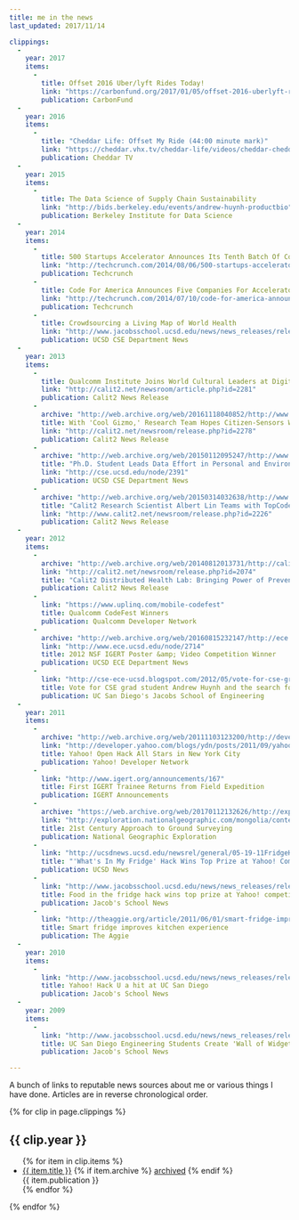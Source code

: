 ```yaml
---
title: me in the news
last_updated: 2017/11/14

clippings:
  -
    year: 2017
    items:
      -
        title: Offset 2016 Uber/lyft Rides Today!
        link: "https://carbonfund.org/2017/01/05/offset-2016-uberlyft-rides-today/"
        publication: CarbonFund
  -
    year: 2016
    items:
      -
        title: "Cheddar Life: Offset My Ride (44:00 minute mark)"
        link: "https://cheddar.vhx.tv/cheddar-life/videos/cheddar-cheddar-life-s10-e122916-full-mezz-hd-en-us"
        publication: Cheddar TV
  -
    year: 2015
    items:
      -
        title: The Data Science of Supply Chain Sustainability
        link: "http://bids.berkeley.edu/events/andrew-huynh-productbio"
        publication: Berkeley Institute for Data Science
  -
    year: 2014
    items:
      -
        title: 500 Startups Accelerator Announces Its Tenth Batch Of Companies
        link: "http://techcrunch.com/2014/08/06/500-startups-accelerator-announces-its-tenth-batch-of-companies/"
        publication: Techcrunch
      -
        title: Code For America Announces Five Companies For Accelerator Program
        link: "http://techcrunch.com/2014/07/10/code-for-america-announces-five-companies-for-accelerator-program/"
        publication: Techcrunch
      -
        title: Crowdsourcing a Living Map of World Health
        link: "http://www.jacobsschool.ucsd.edu/news/news_releases/release.sfe?id=1470"
        publication: UCSD CSE Department News
  -
    year: 2013
    items:
      -
        title: Qualcomm Institute Joins World Cultural Leaders at Digital Heritage International Congress
        link: "http://calit2.net/newsroom/article.php?id=2281"
        publication: Calit2 News Release
      -
        archive: "http://web.archive.org/web/20161118040852/http://www.calit2.net/newsroom/release.php?id=2278"
        title: With 'Cool Gizmo,' Research Team Hopes Citizen-Sensors Will Improve World Health
        link: "http://calit2.net/newsroom/release.php?id=2278"
        publication: Calit2 News Release
      -
        archive: "http://web.archive.org/web/20150112095247/http://www.cse.ucsd.edu/node/2391"
        title: "Ph.D. Student Leads Data Effort in Personal and Environmental Health Monitoring Initiative"
        link: "http://cse.ucsd.edu/node/2391"
        publication: UCSD CSE Department News
      -
        archive: "http://web.archive.org/web/20150314032638/http://www.calit2.net/newsroom/release.php?id=2226"
        title: "Calit2 Research Scientist Albert Lin Teams with TopCoder, NASA"
        link: "http://www.calit2.net/newsroom/release.php?id=2226"
        publication: Calit2 News Release
  -
    year: 2012
    items:
      -
        archive: "http://web.archive.org/web/20140812013731/http://calit2.net/newsroom/release.php?id=2074"
        link: "http://calit2.net/newsroom/release.php?id=2074"
        title: "Calit2 Distributed Health Lab: Bringing Power of Prevention and Diagnosis to the People"
        publication: Calit2 News Release
      -
        link: "https://www.uplinq.com/mobile-codefest"
        title: Qualcomm CodeFest Winners
        publication: Qualcomm Developer Network
      -
        archive: "http://web.archive.org/web/20160815232147/http://ece.ucsd.edu/node/2714"
        link: "http://www.ece.ucsd.edu/node/2714"
        title: 2012 NSF IGERT Poster &amp; Video Competition Winner
        publication: UCSD ECE Department News
      -
        link: "http://cse-ece-ucsd.blogspot.com/2012/05/vote-for-cse-grad-student-andrew-huynh.html"
        title: Vote for CSE grad student Andrew Huynh and the search for Genghis Khan's Tomb
        publication: UC San Diego's Jacobs School of Engineering
  -
    year: 2011
    items:
      -
        archive: "http://web.archive.org/web/20111103123200/http://developer.yahoo.com/blogs/ydn/posts/2011/09/yahoo-open-hack-all-stars-in-new-york-city/"
        link: "http://developer.yahoo.com/blogs/ydn/posts/2011/09/yahoo-open-hack-all-stars-in-new-york-city/"
        title: Yahoo! Open Hack All Stars in New York City
        publication: Yahoo! Developer Network
      -
        link: "http://www.igert.org/announcements/167"
        title: First IGERT Trainee Returns from Field Expedition
        publication: IGERT Announcements
      -
        archive: "https://web.archive.org/web/20170112132626/http://exploration.nationalgeographic.com/mongolia/content/21st-century-approach-ground-surveying"
        link: "http://exploration.nationalgeographic.com/mongolia/content/21st-century-approach-ground-surveying"
        title: 21st Century Approach to Ground Surveying
        publication: National Geographic Exploration
      -
        link: "http://ucsdnews.ucsd.edu/newsrel/general/05-19-11FridgeHack.asp"
        title: "'What's In My Fridge' Hack Wins Top Prize at Yahoo! Competition"
        publication: UCSD News
      -
        link: "http://www.jacobsschool.ucsd.edu/news/news_releases/release.sfe?id=1070"
        title: Food in the fridge hack wins top prize at Yahoo! competition
        publication: Jacob's School News
      -
        link: "http://theaggie.org/article/2011/06/01/smart-fridge-improves-kitchen-experience"
        title: Smart fridge improves kitchen experience
        publication: The Aggie
  -
    year: 2010
    items:
      -
        link: "http://www.jacobsschool.ucsd.edu/news/news_releases/release.sfe?id=944"
        title: Yahoo! Hack U a hit at UC San Diego
        publication: Jacob's School News
  -
    year: 2009
    items:
      -
        link: "http://www.jacobsschool.ucsd.edu/news/news_releases/release.sfe?id=817"
        title: UC San Diego Engineering Students Create 'Wall of Widgets' for Mobile Internet
        publication: Jacob's School News

---
```


A bunch of links to reputable news sources about me or various things I have done.
Articles are in reverse chronological order.

{% for clip in page.clippings %}
<h2>{{ clip.year }}</h2>
<ul class='news_clippings'>
  {% for item in clip.items %}
  <li>
    <a href='{{ item.link }}'>{{ item.title }}</a>
    {% if item.archive %}
    <a class='archive' href='{{ item.archive }}'>archived</a>
    {% endif %}
    <div class='caption'>{{ item.publication }}</div>
  </li>
  {% endfor %}
</ul>
{% endfor %}
